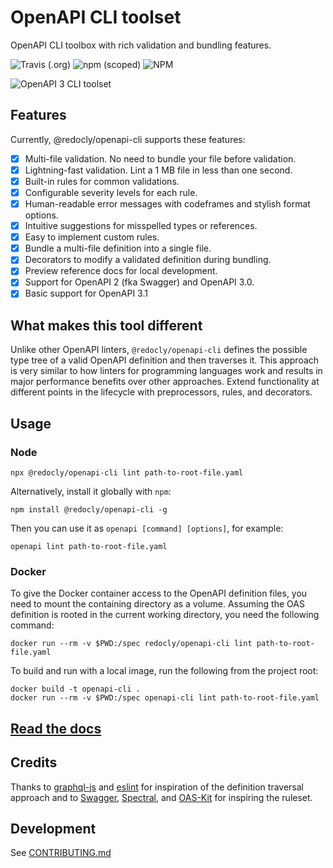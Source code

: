 # OpenAPI CLI toolset

OpenAPI CLI toolbox with rich validation and bundling features.

![Travis (.org)](https://img.shields.io/travis/Redocly/openapi-cli/master)
![npm (scoped)](https://img.shields.io/npm/v/@redocly/openapi-cli)
![NPM](https://img.shields.io/npm/l/@redocly/openapi-cli)

![OpenAPI 3 CLI toolset](./media/openapi-cli.gif)

## Features

Currently, @redocly/openapi-cli supports these features:

- [x] Multi-file validation. No need to bundle your file before validation.
- [x] Lightning-fast validation. Lint a 1 MB file in less than one second.
- [x] Built-in rules for common validations.
- [x] Configurable severity levels for each rule.
- [x] Human-readable error messages with codeframes and stylish format options.
- [x] Intuitive suggestions for misspelled types or references.
- [x] Easy to implement custom rules.
- [x] Bundle a multi-file definition into a single file.
- [x] Decorators to modify a validated definition during bundling.
- [x] Preview reference docs for local development.
- [x] Support for OpenAPI 2 (fka Swagger) and OpenAPI 3.0.
- [x] Basic support for OpenAPI 3.1

## What makes this tool different

Unlike other OpenAPI linters, `@redocly/openapi-cli` defines the possible type tree of a valid OpenAPI definition and then traverses it. This approach is very similar to how linters for programming languages work and results in major performance benefits over other approaches. Extend functionality at different points in the lifecycle with preprocessors, rules, and decorators.

## Usage

### Node

```
npx @redocly/openapi-cli lint path-to-root-file.yaml
```

Alternatively, install it globally with `npm`:

```
npm install @redocly/openapi-cli -g
```

Then you can use it as `openapi [command] [options]`, for example:

```openapi lint path-to-root-file.yaml```

### Docker

To give the Docker container access to the OpenAPI definition files, you need to
mount the containing directory as a volume. Assuming the OAS definition is rooted
in the current working directory, you need the following command:

```
docker run --rm -v $PWD:/spec redocly/openapi-cli lint path-to-root-file.yaml
```

To build and run with a local image, run the following from the project root:

```
docker build -t openapi-cli .
docker run --rm -v $PWD:/spec openapi-cli lint path-to-root-file.yaml
```

## [Read the docs](https://redoc.ly/docs/cli/)

## Credits

Thanks to [graphql-js](https://github.com/graphql/graphql-js) and [eslint](https://github.com/eslint/eslint) for inspiration of the definition traversal approach and to [Swagger](https://github.com/swagger-api/swagger-editor), [Spectral](https://github.com/stoplightio/spectral), and [OAS-Kit](https://github.com/Mermade/oas-kit) for inspiring the ruleset.

## Development

See [CONTRIBUTING.md](.github/CONTRIBUTING.md)